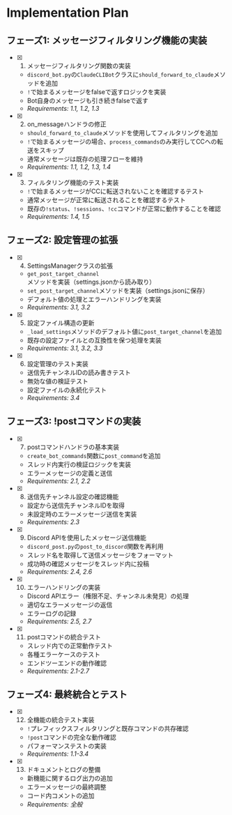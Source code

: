 # Implementation Plan

## フェーズ1: メッセージフィルタリング機能の実装

- [x] 1. メッセージフィルタリング関数の実装
  - `discord_bot.py`の`ClaudeCLIBot`クラスに`should_forward_to_claude`メソッドを追加
  - `!`で始まるメッセージをfalseで返すロジックを実装
  - Bot自身のメッセージも引き続きfalseで返す
  - _Requirements: 1.1, 1.2, 1.3_

- [x] 2. on_messageハンドラの修正
  - `should_forward_to_claude`メソッドを使用してフィルタリングを追加
  - `!`で始まるメッセージの場合、`process_commands`のみ実行してCCへの転送をスキップ
  - 通常メッセージは既存の処理フローを維持
  - _Requirements: 1.1, 1.2, 1.3, 1.4_

- [x] 3. フィルタリング機能のテスト実装
  - `!`で始まるメッセージがCCに転送されないことを確認するテスト
  - 通常メッセージが正常に転送されることを確認するテスト
  - 既存の`!status`、`!sessions`、`!cc`コマンドが正常に動作することを確認
  - _Requirements: 1.4, 1.5_

## フェーズ2: 設定管理の拡張

- [x] 4. SettingsManagerクラスの拡張
  - `get_post_target_channel`メソッドを実装（settings.jsonから読み取り）
  - `set_post_target_channel`メソッドを実装（settings.jsonに保存）
  - デフォルト値の処理とエラーハンドリングを実装
  - _Requirements: 3.1, 3.2_

- [x] 5. 設定ファイル構造の更新
  - `_load_settings`メソッドのデフォルト値に`post_target_channel`を追加
  - 既存の設定ファイルとの互換性を保つ処理を実装
  - _Requirements: 3.1, 3.2, 3.3_

- [x] 6. 設定管理のテスト実装
  - 送信先チャンネルIDの読み書きテスト
  - 無効な値の検証テスト
  - 設定ファイルの永続化テスト
  - _Requirements: 3.4_

## フェーズ3: !postコマンドの実装

- [x] 7. postコマンドハンドラの基本実装
  - `create_bot_commands`関数に`post_command`を追加
  - スレッド内実行の検証ロジックを実装
  - エラーメッセージの定義と送信
  - _Requirements: 2.1, 2.2_

- [x] 8. 送信先チャンネル設定の確認機能
  - 設定から送信先チャンネルIDを取得
  - 未設定時のエラーメッセージ送信を実装
  - _Requirements: 2.3_

- [x] 9. Discord APIを使用したメッセージ送信機能
  - `discord_post.py`の`post_to_discord`関数を再利用
  - スレッド名を取得して送信メッセージをフォーマット
  - 成功時の確認メッセージをスレッド内に投稿
  - _Requirements: 2.4, 2.6_

- [x] 10. エラーハンドリングの実装
  - Discord APIエラー（権限不足、チャンネル未発見）の処理
  - 適切なエラーメッセージの返信
  - エラーログの記録
  - _Requirements: 2.5, 2.7_

- [x] 11. postコマンドの統合テスト
  - スレッド内での正常動作テスト
  - 各種エラーケースのテスト
  - エンドツーエンドの動作確認
  - _Requirements: 2.1-2.7_

## フェーズ4: 最終統合とテスト

- [x] 12. 全機能の統合テスト実装
  - `!`プレフィックスフィルタリングと既存コマンドの共存確認
  - `!post`コマンドの完全な動作確認
  - パフォーマンステストの実装
  - _Requirements: 1.1-3.4_

- [x] 13. ドキュメントとログの整備
  - 新機能に関するログ出力の追加
  - エラーメッセージの最終調整
  - コード内コメントの追加
  - _Requirements: 全般_